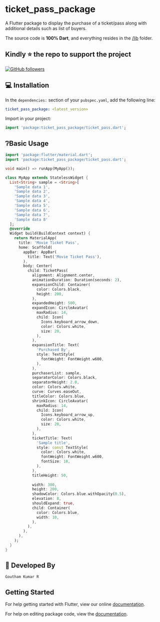 # ticket_pass_package


A Flutter package to display the purchase of a ticket/pass along with additional details such as list of buyers.

The source code is **100% Dart**, and everything resides in the [/lib](https://github.com/gouthamkumar253/flutter_ticket_pass) folder.

## Kindly :star: the repo to support the project
 [![GitHub followers](https://img.shields.io/github/followers/gouthamkumar253.svg?style=social&label=Follow)](https://github.com/gouthamkumar253)

## 💻 Installation

In the `dependencies:` section of your `pubspec.yaml`, add the following line:

```yaml
ticket_pass_package: <latest_version>
```

Import in your project:
```dart
import 'package:ticket_pass_package/ticket_pass.dart';
```

## ❔Basic Usage
```dart
import 'package:flutter/material.dart';
import 'package:ticket_pass_package/ticket_pass.dart';

void main() => runApp(MyApp());

class MyApp extends StatelessWidget {
  List<String> sample = <String>[
    'Sample data 1',
    'Sample data 2',
    'Sample data 3',
    'Sample data 4',
    'Sample data 5',
    'Sample data 6',
    'Sample data 7',
    'Sample data 8'
  ];
  @override
  Widget build(BuildContext context) {
    return MaterialApp(
      title: 'Movie Ticket Pass',
      home: Scaffold(
        appBar: AppBar(
          title: Text('Movie Ticket Pass'),
        ),
        body: Center(
          child: TicketPass(
            alignment: Alignment.center,
            animationDuration: Duration(seconds: 2),
            expansionChild: Container(
              color: Colors.black,
              height: 200,
            ),
            expandedHeight: 500,
            expandIcon: CircleAvatar(
              maxRadius: 14,
              child: Icon(
                Icons.keyboard_arrow_down,
                color: Colors.white,
                size: 20,
              ),
            ),
            expansionTitle: Text(
              'Purchased By',
              style: TextStyle(
                fontWeight: FontWeight.w600,
              ),
            ),
            purchaserList: sample,
            separatorColor: Colors.black,
            separatorHeight: 2.0,
            color: Colors.white,
            curve: Curves.easeOut,
            titleColor: Colors.blue,
            shrinkIcon: CircleAvatar(
              maxRadius: 14,
              child: Icon(
                Icons.keyboard_arrow_up,
                color: Colors.white,
                size: 20,
              ),
            ),
            ticketTitle: Text(
              'Sample title',
              style: const TextStyle(
                color: Colors.white,
                fontWeight: FontWeight.w600,
                fontSize: 18,
              ),
            ),
            titleHeight: 50,
            
            width: 300,
            height: 200,
            shadowColor: Colors.blue.withOpacity(0.5),
            elevation: 8,
            shouldExpand: true,
            child: Container(
              color: Colors.blue,
              width: 10,
            ),
          ),
        ),
      ),
    );
  }
}
```

## 👨 Developed By

```
Goutham Kumar R
```


## Getting Started

For help getting started with Flutter, view our online [documentation](https://flutter.dev/).

For help on editing package code, view the [documentation](https://flutter.dev/developing-packages/).
